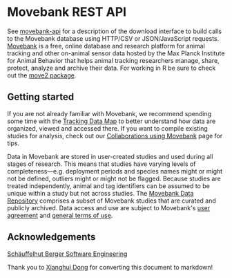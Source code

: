 # Movebank REST API
See [movebank-api](https://github.com/movebank/movebank-api-doc/blob/master/movebank-api.md) for a description of the download interface to build calls to the Movebank database using HTTP/CSV or JSON/JavaScript requests. [Movebank](https://www.movebank.org/node/2) is a free, online database and research platform for animal tracking and other on-animal sensor data hosted by the Max Planck Institute for Animal Behavior that helps animal tracking researchers manage, share, protect, analyze and archive their data. For working in R be sure to check out the [move2 package](http://cran.r-project.org/web/packages/move2/index.html).

## Getting started
If you are not already familiar with Movebank, we recommend spending some time with the [Tracking Data Map](https://www.movebank.org/panel_embedded_movebank_webapp) to better understand how data are organized, viewed and accessed there. If you want to compile existing studies for analysis, check out our [Collaborations using Movebank](https://www.movebank.org/node/30029) page for tips.

Data in Movebank are stored in user-created studies and used during all stages of research. This means that studies have varying levels of completeness—e.g. deployment periods and species names might or might not be defined, outliers might or might not be flagged. Because studies are treated independently, animal and tag identifiers can be assumed to be unique within a study but not across studies. The [Movebank Data Repository](https://www.movebank.org/node/15294) comprises a subset of Movebank studies that are curated and publicly archived. Data access and use are subject to Movebank's [user agreement](https://www.movebank.org/cms/movebank-content/data-policy#user_agreement) and [general terms of use](https://www.movebank.org/cms/movebank-content/general-movebank-terms-of-use).

## Acknowledgements
[Schäuffelhut Berger Software Engineering](https://www.schaeuffelhut-berger.de)

Thank you to [Xianghui Dong](https://github.com/xhdong-umd) for converting this document to markdown!
